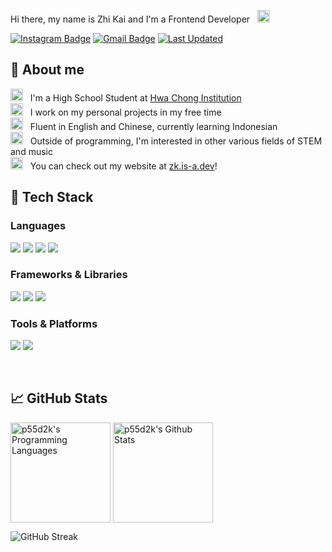 Hi there, my name is Zhi Kai and I'm a Frontend Developer &nbsp; <img src="https://media.giphy.com/media/hvRJCLFzcasrR4ia7z/giphy.gif" width="20" height="20">

[![Instagram Badge](https://img.shields.io/badge/-zhi.kai_-e4405f?style=flat&logo=Instagram&logoColor=white)](https://instagram.com/zhi.kai_)
[![Gmail Badge](https://img.shields.io/badge/-peanutandscuffy1-c14438?style=flat&logo=Gmail&logoColor=white&link=mailto:peanutandscuffy1@gmail.com)](mailto:peanutandscuffy1@gmail.com)
[![Last Updated](https://img.shields.io/github/last-commit/p55d2k/p55d2k/main?label=last%20updated&style=flat)](https://github.com/p55d2k/p55d2k/commits)

## 🎉 About me

<img src="https://media3.giphy.com/media/XfJIwjs18gFl2dqdkI/giphy.gif?cid=ecf05e47c1ei5oy0ts13e1g3ia001mae50j1s0ig0skz1try&rid=giphy.gif&ct=s" width="20" height="20" />&nbsp;&nbsp; I'm a High School Student at [Hwa Chong Institution](https://www.hci.edu.sg/)
<br/>
<img src="https://media4.giphy.com/media/55cVTSP1QhCgcrKVVW/giphy.gif?cid=790b7611a33cffb938a64cb87a4e26f8675031e0597f7382&rid=giphy.gif&ct=s" width="20" height="20" />&nbsp;&nbsp; I work on my personal projects in my free time
<br/>
<img src="https://media0.giphy.com/media/cNROH16WmAR5QAYQCY/giphy.gif?cid=790b76118d083ecca71fc84b8f6df0b39e46edfc667bbafe&rid=giphy.gif&ct=s" width="20" height="20" />&nbsp;&nbsp; Fluent in English and Chinese, currently learning Indonesian
<br/>
<img src="https://media2.giphy.com/media/c7b4k49vPvcTJfbrCK/giphy.gif?cid=ecf05e47cx982wvwnusnttvallfrhca4lowhxys5t615elzp&ep=v1_gifs_gifId&rid=giphy.gif&ct=s" width="20" height="20" />&nbsp;&nbsp; Outside of programming, I'm interested in other various fields of STEM and music
<br/>
<img src="https://media2.giphy.com/media/sCwqNAHiOZHGuu2ptI/giphy.gif?cid=790b7611f1b3d753647428ee5d76770d869bfa8e29a0acfe&rid=giphy.gif&ct=s" width="20" height="20" />&nbsp;&nbsp; You can check out my website at [zk.is-a.dev](https://zk.is-a.dev/)!
<br/>

## 🚀 Tech Stack

<h3>
Languages
</h3>
<p>
<img src="https://img.shields.io/badge/TypeScript-3178c6?style=for-the-badge&logo=typescript&logoColor=white"/> <img src="https://img.shields.io/badge/JavaScript-f7df1e?style=for-the-badge&logo=javascript&logoColor=black"/> <img src="https://img.shields.io/badge/Python-3776ab?style=for-the-badge&logo=python&logoColor=white"/> <img src="https://img.shields.io/badge/C++-00599C?style=for-the-badge&logo=c%2B%2B&logoColor=white"/>
</p>

<h3>
Frameworks & Libraries
</h3>
<p>
<img src="https://img.shields.io/badge/React-61DAFB?style=for-the-badge&logo=react&logoColor=black"/> <img src="https://img.shields.io/badge/Next.js-000?style=for-the-badge&logo=nextdotjs&logoColor=white"/> <img src="https://img.shields.io/badge/Material%20UI-007FFF?style=for-the-badge&logo=mui&logoColor=white"/> 
</p>
<h3>
Tools & Platforms
</h3>
<p>
<img src="https://img.shields.io/badge/Node.js-339933?style=for-the-badge&logo=nodedotjs&logoColor=white"/> <img src="https://img.shields.io/badge/Unity-000000?style=for-the-badge&logo=unity&logoColor=white"/>
</p>

<br/>

## 📈 GitHub Stats

<p>
<img align="center" src="https://github-readme-stats.vercel.app/api/top-langs/?username=p55d2k&theme=dracula&layout=donut&hide=shaderlab,hlsl,html" height=160px alt="p55d2k's Programming Languages"/>
<img align="center" src="https://github-readme-stats.vercel.app/api?username=p55d2k&show_icons=true&theme=dracula" height=160px alt="p55d2k's Github Stats">
</p>
<img src="https://streak-stats.demolab.com?user=p55d2k&theme=dark" alt="GitHub Streak" />

<br/>

<!-- <small>readme template taken from fransjesky: https://github.com/fransjesky</small> -->
